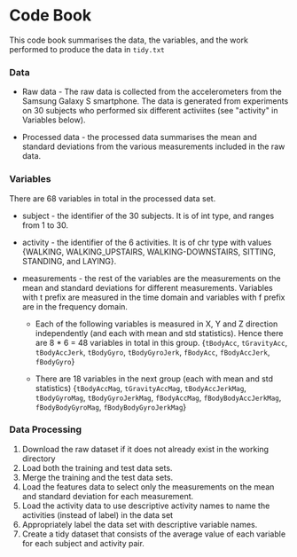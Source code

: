# Code Book

This code book summarises the data, the variables, and the work performed to produce the data in `tidy.txt`

### Data
* Raw data - The raw data is collected from the accelerometers from the Samsung Galaxy S smartphone. The data is generated from experiments on 30 subjects who performed six different activiites (see "activity" in Variables below). 

* Processed data - the processed data summarises the mean and standard deviations from the various measurements included in the raw data. 

### Variables
There are 68 variables in total in the processed data set. 

* subject - the identifier of the 30 subjects. It is of int type, and ranges from 1 to 30. 

* activity - the identifier of the 6 activities. It is of chr type with values {WALKING, WALKING_UPSTAIRS, WALKING-DOWNSTAIRS, SITTING, STANDING, and LAYING}.

* measurements - the rest of the variables are the measurements on the mean and standard deviations for different measurements. Variables with t prefix are measured in the time domain and variables with f prefix are in the frequency domain. 

   + Each of the following variables is measured in X, Y and Z direction independently (and each with mean and std statistics). Hence there are 8 * 6 = 48 variables in total in this group. {`tBodyAcc`, `tGravityAcc`, `tBodyAccJerk`, `tBodyGyro`, `tBodyGyroJerk`, `fBodyAcc`, `fBodyAccJerk`, `fBodyGyro`}

   + There are 18 variables in the next group (each with mean and std statistics) {`tBodyAccMag`, `tGravityAccMag`, `tBodyAccJerkMag`, `tBodyGyroMag`, `tBodyGyroJerkMag`, `fBodyAccMag`, `fBodyBodyAccJerkMag`, `fBodyBodyGyroMag`, `fBodyBodyGyroJerkMag`}
   
### Data Processing
1. Download the raw dataset if it does not already exist in the working directory
2. Load both the training and test data sets.
3. Merge the training and the test data sets.
4. Load the features data to select only the measurements on the mean and standard deviation for each measurement. 
5. Load the activity data to use descriptive activity names to name the activities (instead of label) in the data set
6. Appropriately label the data set with descriptive variable names.
7. Create a tidy dataset that consists of the average value of each variable for each subject and activity pair.